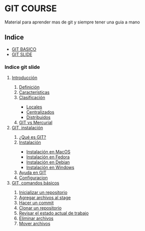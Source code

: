 # GIT COURSE

Material para aprender mas de git y siempre tener una guia a mano

## Indice

* [GIT BASICO](git/README.md)
* [GIT SLIDE](git-slide/README.md)

### Indice git slide

<ol>
  <li><a href="https://gnujavasergio.github.io/git-course/git-slide/intro#/index">Introducción</a></li>
  <ol>
    <li><a href="https://gnujavasergio.github.io/git-course/git-slide/intro#control-versiones">Definición</a></li>
    <li><a href="https://gnujavasergio.github.io/git-course/git-slide/intro#caracteristicas">Características</a></li>
    <li><a href="https://gnujavasergio.github.io/git-course/git-slide/intro#clasificacion">Clasificación</a></li>
      <ul>
        <li><a href="https://gnujavasergio.github.io/git-course/git-slide/intro#locales">Locales</a></li>
        <li><a href="https://gnujavasergio.github.io/git-course/git-slide/intro#centralizados">Centralizados</a></li>
        <li><a href="https://gnujavasergio.github.io/git-course/git-slide/intro#distribuidos">Distribuidos</a></li>
      </ul>
    <li><a href="https://gnujavasergio.github.io/git-course/git-slide/intro#/git-vs-mercurial">GIT vs Mercurial</a></li>
  </ol>
  <li><a href="https://gnujavasergio.github.io/git-course/git-slide/git#/index">GIT, instalación</a></li>
  <ol>
    <li><a href="https://gnujavasergio.github.io/git-course/git-slide/git#git">¿Qué es GIT?</a></li>
    <li><a href="https://gnujavasergio.github.io/git-course/git-slide/git#instalacion">Instalación</a></li>
      <ul>
        <li><a href="https://gnujavasergio.github.io/git-course/git-slide/git#install-mac">Instalación en MacOS</a></li>
        <li><a href="https://gnujavasergio.github.io/git-course/git-slide/git#install-fedora">Instalación en Fedora</a></li>
        <li><a href="https://gnujavasergio.github.io/git-course/git-slide/git#install-debian">Instalación en Debian</a></li>
        <li><a href="https://gnujavasergio.github.io/git-course/git-slide/git#install-windows">Instalación en Windows</a></li>
      </ul>
    <li><a href="https://gnujavasergio.github.io/git-course/git-slide/git#ayuda">Ayuda en GIT</a></li>
    <li><a href="https://gnujavasergio.github.io/git-course/git-slide/git#config">Configuracion</a></li>
  </ol>
  <li><a href="https://gnujavasergio.github.io/git-course/git-slide/basics#index">GIT, comandos básicos</a></li>
  <ol>
    <li><a href="https://gnujavasergio.github.io/git-course/git-slide/basics#start">Inicializar un repositorio</a></li>
    <li><a href="https://gnujavasergio.github.io/git-course/git-slide/basics#add">Agregar archivos al stage</a></li>
    <li><a href="https://gnujavasergio.github.io/git-course/git-slide/basics#commit">Hacer un commit</a></li>
    <li><a href="https://gnujavasergio.github.io/git-course/git-slide/basics#clone">Clonar un repositorio</a></li>
    <li><a href="https://gnujavasergio.github.io/git-course/git-slide/basics#status">Revisar el estado actual de trabajo</a></li>
    <li><a href="https://gnujavasergio.github.io/git-course/git-slide/basics#rm">Eliminar archivos</a></li>
    <li><a href="https://gnujavasergio.github.io/git-course/git-slide/basics#mv">Mover archivos</a></li>
  </ol>
</ol>